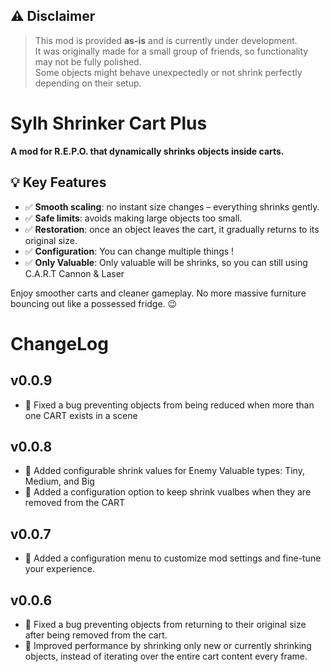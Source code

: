 ## ⚠️ Disclaimer
> This mod is provided **as-is** and is currently under development.  
> It was originally made for a small group of friends, so functionality may not be fully polished.  
> Some objects might behave unexpectedly or not shrink perfectly depending on their setup.

# Sylh Shrinker Cart Plus

**A mod for R.E.P.O. that dynamically shrinks objects inside carts.**

## 💡 Key Features

- ✅ **Smooth scaling**: no instant size changes – everything shrinks gently.
- ✅ **Safe limits**: avoids making large objects too small.
- ✅ **Restoration**: once an object leaves the cart, it gradually returns to its original size.
- ✅ **Configuration**: You can change multiple things !
- ✅ **Only Valuable**: Only valuable will be shrinks, so you can still using C.A.R.T Cannon & Laser

Enjoy smoother carts and cleaner gameplay. No more massive furniture bouncing out like a possessed fridge. 😉

# ChangeLog
## v0.0.9
- 🐛 Fixed a bug preventing objects from being reduced when more than one CART exists in a scene

## v0.0.8
- 🚀 Added configurable shrink values for Enemy Valuable types: Tiny, Medium, and Big
- 🚀 Added a configuration option to keep shrink vualbes when they are removed from the CART

## v0.0.7
- 🚀 Added a configuration menu to customize mod settings and fine-tune your experience.

## v0.0.6
- 🐛 Fixed a bug preventing objects from returning to their original size after being removed from the cart.
- 🚀 Improved performance by shrinking only new or currently shrinking objects, instead of iterating over the entire cart content every frame.
